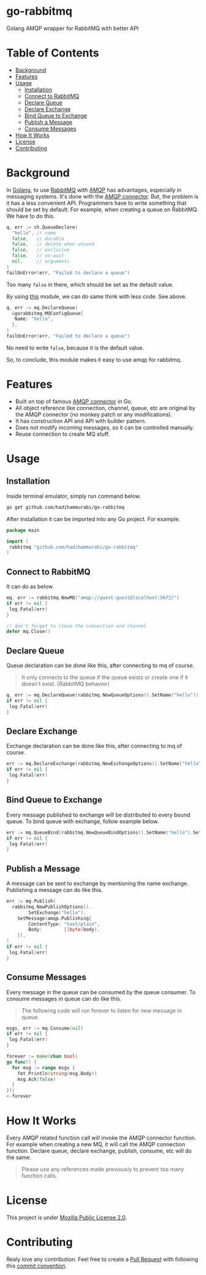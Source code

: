 # go-rabbitmq
Golang AMQP wrapper for RabbitMQ with better API 

# Table of Contents
* [Background](#background)
* [Features](#features)
* [Usage](#usage)
  * [Installation](#installation)
  * [Connect to RabbitMQ](#connect-to-rabbitmq)
  * [Declare Queue](#declare-queue)
  * [Declare Exchange](#declare-exchange)
  * [Bind Queue to Exchange](#bind-queue-to-exchange)
  * [Publish a Message](#publish-a-message)
  * [Consume Messages](#consume-messages)
* [How It Works](#how-it-works)
* [License](#license)
* [Contributing](#contributing)

# Background
In [Golang](https://golang.org), to use [RabbitMQ](https://www.rabbitmq.com) with [AMQP](https://www.amqp.org) has advantages, especially in messaging systems.
It's done with the [AMQP connector](https://github.com/streadway/amqp).
But, the problem is it has a less convenient API.
Programmers have to write something that should be set by default.
For example, when creating a queue on RabbitMQ.
We have to do this.
```go
q, err := ch.QueueDeclare(
  "hello", // name
  false,   // durable
  false,   // delete when unused
  false,   // exclusive
  false,   // no-wait
  nil,     // arguments
)
failOnError(err, "Failed to declare a queue")
```
Too many `false` in there, which should be set as the default value.

By using [this](.) module, we can do same think with less code. See above.
```go
q, err := mq.DeclareQueue(
  &gorabbitmq.MQConfigQueue{
   Name: "hello",
  },
)
failOnError(err, "Failed to declare a queue")
```
No need to write `false`, because it is the default value.

So, to conclude, this module makes it easy to use amqp for rabbitmq.

# Features
* Built on top of famous [AMQP connector](https://github.com/streadway/amqp) in Go.
* All object reference like connection, channel, queue, etc are original by the AMQP connector (no monkey patch or any modifications).
* It has construction API and API with builder pattern.
* Does not modify incoming messages, so it can be controlled manually.
* Reuse connection to create MQ stuff.

# Usage
## Installation
Inside terminal emulator, simply run command below.
```sh
go get github.com/hadihammurabi/go-rabbitmq
```

After installation it can be imported into any Go project.
For example.
```go
package main

import (
 rabbitmq "github.com/hadihammurabi/go-rabbitmq"
)
```

## Connect to RabbitMQ
It can do as below.
```go
mq, err := rabbitmq.NewMQ("amqp://guest:guest@localhost:5672/")
if err != nil {
 log.Fatal(err)
}

// don't forget to close the connection and channel
defer mq.Close()
```

## Declare Queue
Queue declaration can be done like this, after connecting to mq of course.
> It only connects to the queue if the queue exists or create one if it doesn't exist. (RabbitMQ behavior)
```go
q, err := mq.DeclareQueue(rabbitmq.NewQueueOptions().SetName("hello"))
if err != nil {
 log.Fatal(err)
}
```

## Declare Exchange
Exchange declaration can be done like this, after connecting to mq of course.
```go
err := mq.DeclareExchange(rabbitmq.NewExchangeOptions().SetName("hello").SetType(rabbitmq.ExchangeTypeFanout))
if err != nil {
 log.Fatal(err)
}
```

## Bind Queue to Exchange
Every message published to exchange will be distributed to every bound queue.
To bind queue with exchange, follow example below.
```go
err := mq.QueueBind(rabbitmq.NewQueueBindOptions().SetName("hello").SetExchange("hello"))
if err != nil {
 log.Fatal(err)
}
```

## Publish a Message
A message can be sent to exchange by mentioning the name exchange.
Publishing a message can do like this.
```go
err := mq.Publish(
  rabbitmq.NewPublishOptions().
        SetExchange("hello").
	SetMessage(amqp.Publishing{
		ContentType: "text/plain",
		Body:        []byte(body),
	}),
)
if err != nil {
 log.Fatal(err)
}
```

## Consume Messages
Every message in the queue can be consumed by the queue consumer.
To consume messages in queue can do like this.

> The following code will run forever to listen for new message in queue.
```go
msgs, err := mq.Consume(nil)
if err != nil {
 log.Fatal(err)
}

forever := make(chan bool)
go func() {
  for msg := range msgs {
    fmt.Println(string(msg.Body))
    msg.Ack(false)
  }
}()
<-forever
```

# How It Works
Every AMQP related function call will invoke the AMQP connector function.
For example when creating a new MQ, it will call the AMQP connection function.
Declare queue, declare exchange, publish, consume, etc will do the same.

> Please use any references made previously to prevent too many function calls.

# License
This project is under [Mozilla Public License 2.0](./LICENSE).

# Contributing
Realy love any contribution. Feel free to create a [Pull Request](https://docs.github.com/en/github/collaborating-with-pull-requests/proposing-changes-to-your-work-with-pull-requests/creating-a-pull-request) with following this [commit convention](https://github.com/angular/angular/blob/master/CONTRIBUTING.md#commit). 
